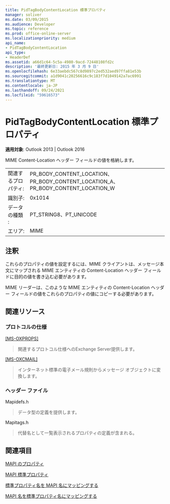 ```yaml
---
title: PidTagBodyContentLocation 標準プロパティ
manager: soliver
ms.date: 03/09/2015
ms.audience: Developer
ms.topic: reference
ms.prod: office-online-server
ms.localizationpriority: medium
api_name:
- PidTagBodyContentLocation
api_type:
- HeaderDef
ms.assetid: a66d1c64-5c5a-4980-9acd-72448108fd2c
description: '最終更新日: 2015 年 3 月 9 日'
ms.openlocfilehash: 6e33aebdc567c8d9897c2ed532aed97ffa81e53b
ms.sourcegitcommit: a1d9041c20256616c9c183f7d1049142a7ac6991
ms.translationtype: MT
ms.contentlocale: ja-JP
ms.lasthandoff: 09/24/2021
ms.locfileid: "59616573"
---
```

# <a name="pidtagbodycontentlocation-canonical-property"></a>PidTagBodyContentLocation 標準プロパティ

  
  
**適用対象**: Outlook 2013 | Outlook 2016 
  
MIME Content-Location ヘッダー フィールドの値を格納します。
  
|||
|:-----|:-----|
|関連するプロパティ:  <br/> |PR_BODY_CONTENT_LOCATION、PR_BODY_CONTENT_LOCATION_A、PR_BODY_CONTENT_LOCATION_W  <br/> |
|識別子:  <br/> |0x1014  <br/> |
|データの種類 :   <br/> |PT_STRING8、PT_UNICODE  <br/> |
|エリア:  <br/> |MIME  <br/> |
   
## <a name="remarks"></a>注釈

これらのプロパティの値を設定するには、MIME クライアントは、メッセージ本文にマップされる MIME エンティティの Content-Location ヘッダー フィールドに目的の値を書き込む必要があります。
  
MIME リーダーは、このような MIME エンティティの Content-Location ヘッダー フィールドの値をこれらのプロパティの値にコピーする必要があります。
  
## <a name="related-resources"></a>関連リソース

### <a name="protocol-specifications"></a>プロトコルの仕様

[[MS-OXPROPS]](https://msdn.microsoft.com/library/f6ab1613-aefe-447d-a49c-18217230b148%28Office.15%29.aspx)
  
> 関連するプロトコル仕様へのExchange Server提供します。
    
[[MS-OXCMAIL]](https://msdn.microsoft.com/library/b60d48db-183f-4bf5-a908-f584e62cb2d4%28Office.15%29.aspx)
  
> インターネット標準の電子メール規則からメッセージ オブジェクトに変換します。
    
### <a name="header-files"></a>ヘッダー ファイル

Mapidefs.h
  
> データ型の定義を提供します。
    
Mapitags.h
  
> 代替名として一覧表示されるプロパティの定義が含まれる。
    
## <a name="see-also"></a>関連項目



[MAPI のプロパティ](mapi-properties.md)
  
[MAPI 標準プロパティ](mapi-canonical-properties.md)
  
[標準プロパティ名を MAPI 名にマッピングする](mapping-canonical-property-names-to-mapi-names.md)
  
[MAPI 名を標準プロパティ名にマッピングする](mapping-mapi-names-to-canonical-property-names.md)


